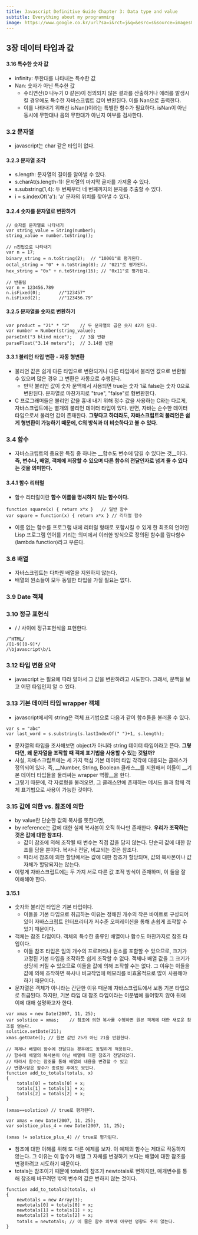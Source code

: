 ```yaml
---
title: Javascript Definitive Guide Chapter 3: Data type and value
subtitle: Everything about my programming
image: https://www.google.co.kr/url?sa=i&rct=j&q=&esrc=s&source=images&cd=&cad=rja&uact=8&ved=0ahUKEwjyt7Wr7KLVAhVCoZQKHZibCiwQjRwIBw&url=http%3A%2F%2Fwww.aladin.co.kr%2Fshop%2Fwproduct.aspx%3FItemId%3D2146920&psig=AFQjCNED3TwOK8GNu1hhkruz-stJqF76Cg&ust=1501017567487045
---
```


## 3장 데이터 타입과 값
#### 3.16 특수한 숫자 값
* infinity: 무한대를 나타내는 특수한 값
* Nan: 숫자가 아닌 특수한 값
	* 수리연산(0 나누기 0 같은)이 정의되지 않은 결과를 산출하거나 에러를 발생시킬 경우에도 특수한 자바스크립트 값이 반환된다. 이를 Nan으로 출력한다.
	* 이를 나타내기 위해선 isNan()이라는 특별한 함수가 필요하다. isNan이 아닌 동시에 무한대나 음의 무한대가 아닌지 여부를 검사한다.

### 3.2 문자열
* javascript는 char 같은 타입이 없다.

#### 3.2.3 문자열 조각
* s.length: 문자열의 길이를 알아낼 수 있다.
* s.charAt(s.length-1): 문자열의 마지막 글자를 가져올 수 있다.
* s.substring(1,4): 두 번째부터 네 번째까지의 문자를 추출할 수 있다.
* i = s.indexOf('a'): 'a' 문자의 위치를 찾아낼 수 있다.

#### 3.2.4 숫자를 문자열로 변환하기
~~~
// 숫자를 문자열로 나타내기
var string_value = String(number);
string_value = number.toString();

// n진법으로 나타내기
var n = 17;
binary_string = n.toString(2);	// "10001"로 평가된다.
octal_string = "0" + n.toString(8);	// "021"로 평가된다.
hex_string = "0x" + n.toString(16);	// "0x11"로 평가된다.

// 반올림
var n = 123456.789
n.isFixed(0);		//"123457"
n.isFixed(2);		//"123456.79"
~~~

#### 3.2.5 문자열을 숫자로 변환하기
~~~
var product = "21" * "2"	// 두 문자열의 곱은 숫자 42가 된다.
var number = Number(string_value);
parseInt("3 blind mice");	// 3을 반환
parseFloat("3.14 meters");	// 3.14를 반환
~~~

#### 3.3.1 불리언 타입 변환 - 자동 형변환
* 불리언 값은 쉽게 다른 타입으로 변환되거나 다른 타입에서 불리언 값으로 변환될 수 있으며 많은 경우 그 변환은 자동으로 수행된다.
	* 만약 불리언 값이 숫자 문맥에서 사용되면 true는 숫자 1로 false는 숫자 0으로 변환된다. 문자열로 마찬가지로 "true", "false"로 형변환한다.
* C 프로그래머들은 불리언 값을 흉내 내기 위해 정수 값을 사용하는 C와는 다르게, 자바스크립트에는 별개의 불리언 데이터 타입이 있다. 반면, 자바는 순수한 데이터 타입으로서 불리언 값이 존재한다.  __그렇다고 하더라도, 자바스크립트의 불리언은 쉽게 형변환이 가능하기 때문에, C의 방식과 더 비슷하다고 볼 수 있다.__

### 3.4 함수
* 자바스크립트의 중요한 특징 중 하나는 __함수도 변수에 담길 수 있다는 것__이다. __즉, 변수나, 배열, 객체에 저장할 수 있으며 다른 함수의 전달인자로 넘겨 줄 수 있다는 것을 의미한다.__

#### 3.4.1 함수 리터럴
* 함수 리터럴이란 __함수 이름을 명시하지 않는 함수이다.__

~~~
function square(x) { return x*x }	// 일반 함수
var square = function(x) { return x*x }	// 리터럴 함수
~~~
* 이름 없는 함수를 프로그램 내에 리터럴 형태로 포함시킬 수 있게 한 최초의 언어인 Lisp 프로그램 언어를 기리는 의미에서 이러한 방식으로 정의된 함수를 람다함수(lambda function)라고 부른다.

### 3.6 배열
* 자바스크립트는 다차원 배열을 지원하지 않는다.
* 배열의 원소들이 모두 동일한 타입을 가질 필요는 없다.

### 3.9 Date 객체

### 3.10 정규 표현식
* /	/ 사이에 정규표현식을 표현한다.

~~~
/^HTML/
/[1-9][0-9]*/
/\bjavascript\b/i
~~~

### 3.12 타입 변환 요약
* javascript 는 필요에 따라 알아서 그 값을 변환하려고 시도한다. 그래서, 문맥을 보고 어떤 타입인지 알 수 있다.

### 3.13 기본 데이터 타입 wrapper 객체
* javascript에서의 string은 객체 표기법으로 다음과 같이 함수들을 불러올 수 있다.

~~~
var s = "abc"
var last_word = s.substring(s.lastIndexOf(" ")+1, s.length);
~~~
* 문자열의 타입을 조사해보면 object가 아니라 string 데이터 타입이라고 뜬다. __그렇다면, 왜 문자열을 조작할 때 객체 표기법을 사용할 수 있는 것일까?__
* 사실, 자바스크립트에는 세 가지 핵심 기본 데이터 타입 각각에 대응되는 클래스가 정의되어 있다. 즉, __Number, String, Boolean 클래스__를 지원해서 이들이 __기본 데이터 타입들을 둘러싸는 wrapper 역활__을 한다.
* 그렇기 때문에, 각 자료형을 불러오면, 그 클래스안에 존재하는 메서드 들과 함께 객체 표기법으로 사용이 가능한 것이다.

### 3.15 값에 의한 vs. 참조에 의한
* by value란 단순한 값의 복사를 뜻한다면,
* by reference는 값에 대한 실제 복사본이 오직 하나만 존재한다. __우리가 조작하는 것은 값에 대한 참조다.__
	* 값이 참조에 의해 조작될 때 변수는 직접 값을 담지 않는다. 단순히 값에 대한 참조를 담을 뿐이다. 복사나 전달, 비교되는 것은 참조다.
	*  따라서 참조에 의한 할당에서는 값에 대한 참조가 할당되며, 값의 복사본이나 값 자체가 할당되지는 않는다.
* 이렇게 자바스크립트에는 두 가지 서로 다른 값 조작 방식이 존재하며, 이 둘을 잘 이해해야 한다. 

#### 3.15.1
* 숫자와 불리언 타입은 기본 타입이다.
	* 이들을 기본 타입으로 취급하는 이유는 정해진 개수의 작은 바이트로 구성되어 있어 자바스크립트 인터프리터가 저수준 오퍼레이션을 통해 손쉽게 조작할 수 있기 때문이다.
* 객체는 참조 타입이다. 객체의 특수한 종류인 배열이나 함수도 마찬가지로 참조 타입이다.
	* 이들 참조 타입은 임의 개수의 프로퍼티나 원소를 포함할 수 있으므로, 크기가 고정된 기본 타입을 조작하듯 쉽게 조작할 수 없다. 객체나 배열 값을 그 크기가 상당히 커질 수 있으므로 이들을 값에 의해 조작할 수는 없다. 그 이유는 이들을 값에 의해 조작하면 복사나 비교작업에 메모리를 비효율적으로 많이 사용해야 하기 때문이다.
* 문자열은 객체가 아니라는 간단한 이유 때문에 자바스크립트에서 보통 기본 타입으로 취급된다. 하지만, 기본 타입 대 참조 타입이라는 이분법에 들어맞지 않아 뒤에 이에 대해 설명하고자 한다.

~~~
var xmas = new Date(2007, 11, 25);
var solstice = xmas;	// 참조에 의한 복사를 수행하면 원본 객체에 대한 새로운 참조를 얻는다.
solstice.setDate(21);
xmas.getDate();	// 원본 값인 25가 아닌 21을 반환한다.

// 객체나 배열이 함수에 전달되는 경우에도 동일하게 적용된다.
// 함수에 배열의 복사본이 아닌 배열에 대한 참조가 전달되었다.
// 따라서 함수는 참조를 통해 배열의 내용을 변경할 수 있고
// 변경사항은 함수가 종료된 후에도 보인다.
function add_to_totals(totals, x)
{
	totals[0] = totals[0] + x;
	totals[1] = totals[1] + x;
	totals[2] = totals[2] + x;
}

(xmas==solstice) // true로 평가된다.

var xmas = new Date(2007, 11, 25);
var solstice_plus_4 = new Date(2007, 11, 25);

(xmas != solstice_plus_4) // true로 평가된다.
~~~

* 참조에 대한 이해를 위해 또 다른 예제를 보자. 이 예제의 함수는 제대로 작동하지 않는다. 그 이유는 이 함수가 배열 그 자체를 변경하기 보다는 배열에 대한 참조를 변경하려고 시도하기 때문이다.
* totals는 참조이기 때문에 totals의 참조가 newtotals로 변하지만, 매개변수를 통해 참조해 바꾸려던 밖의 변수의 값은 변하지 않는 것이다.

~~~
function add_to_totals2(totals, x)
{
	newtotals = new Array(3);
	newtotals[0] = totals[0] + x;
	newtotals[1] = totals[1] + x;
	newtotals[2] = totals[2] + x;
	totals = newtotals; // 이 줄은 함수 외부에 아무런 영향도 주지 않는다.
}
~~~
